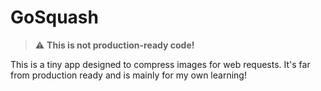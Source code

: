 # GoSquash

> :warning: **This is not production-ready code!**

This is a tiny app designed to compress images for web requests. It's far from production ready and is mainly for my own learning!
